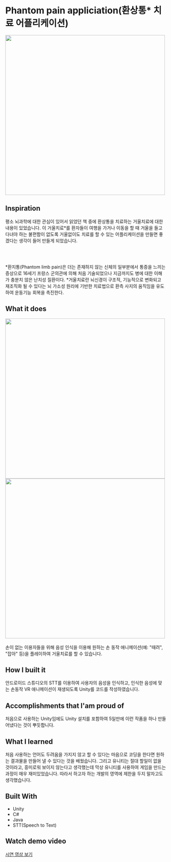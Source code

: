 # Phantom pain appliciation(환상통\* 치료 어플리케이션)

<img width="500" src="https://user-images.githubusercontent.com/47317129/103024404-1df47080-4593-11eb-8b53-ed7d04d1eff3.png" style="display: block" >

## Inspiration

평소 뇌과학에 대한 관심이 있어서 읽었던 책 중에 환상통을 치료하는 거울치료에 대한 내용이 있었습니다. 이 거울치료\*를 환자들이 여행을 가거나 이동을 할 때 거울을 들고 다녀야 하는 불편함이 없도록 거울없이도 치료를 할 수 있는 어플리케이션을 만들면 좋겠다는 생각이 들어 만들게 되었습니다.

<br>
<br>

*환지통(Phantom limb pain)은 더는 존재하지 않는 신체의 일부분에서 통증을 느끼는 증상으로 16세기 프랑스 군의관에 의해 처음 기술되었으나 지금까지도 병에 대한 이해가 충분치 않은 난치성 질환이다.
*거울치료란 뇌신경이 구조적, 기능적으로 변화되고 재조직화 될 수 있다는 뇌 가소성 원리에 기반한 치료법으로 환측 사지의 움직임을 유도하여 운동기능 회복을 촉진한다.

## What it does

<img width="500" src="https://user-images.githubusercontent.com/47317129/103024445-35cbf480-4593-11eb-9b40-be0faf3a0840.png" style="display: block" >
<img width="500" src="https://user-images.githubusercontent.com/47317129/103024540-6318a280-4593-11eb-9783-a298ab1381e0.png" style="display: block" >
<br>
손이 없는 이용자들을 위해 음성 인식을 이용해 원하는 손 동작 애니메이션(예: "때려", "잡아" 등)을 플레이하여 거울치료를 할 수 있습니다.

## How I built it

안드로이드 스튜디오의 STT를 이용하여 사용자의 음성을 인식하고, 인식한 음성에 맞는 손동작 VR 애니메이션이 재생되도록 Unity를  코드를 작성하였습니다.

## Accomplishments that I'am proud of

처음으로 사용하는 Unity임에도 Unity 설치를 포함하여 5일만에 이런 작품을 하나 만들어냈다는 것이 뿌듯합니다.

## What I learned

처음 사용하는 언어도 두려움을 가지지 않고 할 수 있다는 마음으로 코딩을 한다면 원하는 결과물을 만들어 낼 수 있다는 것을 배웠습니다. 그리고 유니티는 절대 할일이 없을 것이라고, 흥미로워 보이지 않는다고 생각했는데 막상 유니티를 사용하여 게임을 만드는 과정이 매우 재미있었습니다. 따라서 하고자 하는 개발의 영역에 제한을 두지 말자고도 생각했습니다.

## Built With

- Unity
- C#
- Java
- STT(Speech to Text)

## Watch demo video

<a href="https://www.youtube.com/watch?v=6100phWM0TI" target="_blank">시연 영상 보기</a>

